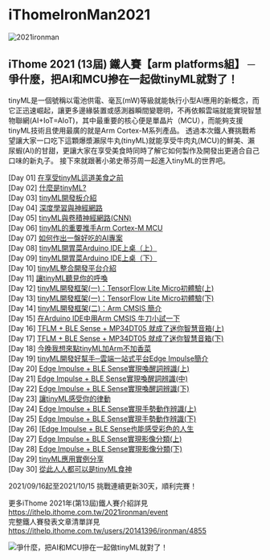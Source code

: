 # iThomeIronMan2021
![2021ironman](https://ithelp.ithome.com.tw/static/2021ironman/navbar/img/kv_logo.svg)
## iThome 2021 (13屆) 鐵人賽【arm platforms組】 ─ 爭什麼，把AI和MCU摻在一起做tinyML就對了！

tinyML是一個號稱以電池供電、毫瓦(mW)等級就能執行小型AI應用的新概念，而它正迅速崛起，讓更多邊緣裝置或感測器瞬間變聰明，不再依賴雲端就能實現智慧物聯網(AI+IoT=AIoT)，其中最重要的核心便是單晶片（MCU），而能夠支援tinyML技術且使用最廣的就是Arm Cortex-M系列產品。 透過本次鐵人賽挑戰希望讓大家一口吃下這顆爆漿瀨尿牛丸(tinyML)就能享受牛肉丸(MCU)的鮮美、瀨尿蝦(AI)的甘甜，更讓大家在享受美食時同時了解它如何製作及開發出更適合自己口味的新丸子。 接下來就跟著小弟史蒂芬周一起進入tinyML的世界吧。

[Day 01] [在享受tinyML這道美食之前](https://github.com/OmniXRI/iThomeIronMan2021/blob/main/Day01.md)  
[Day 02] [什麼是tinyML?](https://github.com/OmniXRI/iThomeIronMan2021/blob/main/Day02.md)  
[Day 03] [tinyML開發板介紹](https://github.com/OmniXRI/iThomeIronMan2021/blob/main/Day03.md)  
[Day 04] [深度學習與神經網路](https://github.com/OmniXRI/iThomeIronMan2021/blob/main/Day04.md)  
[Day 05] [tinyML與卷積神經網路(CNN)](https://github.com/OmniXRI/iThomeIronMan2021/blob/main/Day05.md)  
[Day 06] [tinyML的重要推手Arm Cortex-M MCU](https://github.com/OmniXRI/iThomeIronMan2021/blob/main/Day06.md)  
[Day 07] [如何作出一盤好吃的AI專案](https://github.com/OmniXRI/iThomeIronMan2021/blob/main/Day07.md)  
[Day 08] [tinyML開胃菜Arduino IDE上桌（上）](https://github.com/OmniXRI/iThomeIronMan2021/blob/main/Day08.md)  
[Day 09] [tinyML開胃菜Arduino IDE上桌（下）](https://github.com/OmniXRI/iThomeIronMan2021/blob/main/Day09.md)  
[Day 10] [tinyML整合開發平台介紹](https://github.com/OmniXRI/iThomeIronMan2021/blob/main/Day10.md)  
[Day 11] [讓tinyML聽見你的呼喚](https://github.com/OmniXRI/iThomeIronMan2021/blob/main/Day11.md)  
[Day 12] [tinyML開發框架(一)：TensorFlow Lite Micro初體驗(上)](https://github.com/OmniXRI/iThomeIronMan2021/blob/main/Day12.md)  
[Day 13] [tinyML開發框架(一)：TensorFlow Lite Micro初體驗(下)](https://github.com/OmniXRI/iThomeIronMan2021/blob/main/Day13.md)  
[Day 14] [tinyML開發框架(二)：Arm CMSIS 簡介](https://github.com/OmniXRI/iThomeIronMan2021/blob/main/Day14.md)  
[Day 15] [在Arduino IDE中用Arm CMSIS 牛刀小試一下](https://github.com/OmniXRI/iThomeIronMan2021/blob/main/Day15.md)  
[Day 16] [TFLM + BLE Sense + MP34DT05 就成了迷你智慧音箱(上)](https://github.com/OmniXRI/iThomeIronMan2021/blob/main/Day16.md)  
[Day 17] [TFLM + BLE Sense + MP34DT05 就成了迷你智慧音箱(下) ](https://github.com/OmniXRI/iThomeIronMan2021/blob/main/Day17.md)  
[Day 18] [今晚我想來點tinyML加Arm不加香菜](https://github.com/OmniXRI/iThomeIronMan2021/blob/main/Day18.md)  
[Day 19] [tinyML開發好幫手─雲端一站式平台Edge Impulse簡介](https://github.com/OmniXRI/iThomeIronMan2021/blob/main/Day19.md)  
[Day 20] [Edge Impulse + BLE Sense實現喚醒詞辨識(上)](https://github.com/OmniXRI/iThomeIronMan2021/blob/main/Day20.md)  
[Day 21] [Edge Impulse + BLE Sense實現喚醒詞辨識(中)](https://github.com/OmniXRI/iThomeIronMan2021/blob/main/Day21.md)  
[Day 22] [Edge Impulse + BLE Sense實現喚醒詞辨識(下)](https://github.com/OmniXRI/iThomeIronMan2021/blob/main/Day22.md)  
[Day 23] [讓tinyML感受你的律動](https://github.com/OmniXRI/iThomeIronMan2021/blob/main/Day23.md)  
[Day 24] [Edge Impulse + BLE Sense實現手勢動作辨識(上)](https://github.com/OmniXRI/iThomeIronMan2021/blob/main/Day24.md)  
[Day 25] [Edge Impulse + BLE Sense實現手勢動作辨識(下)](https://github.com/OmniXRI/iThomeIronMan2021/blob/main/Day25.md)  
[Day 26] [[Edge Impulse + BLE Sense也能感受彩色的人生](https://github.com/OmniXRI/iThomeIronMan2021/blob/main/Day26.md)  
[Day 27] [Edge Impulse + BLE Sense實現影像分類(上)](https://github.com/OmniXRI/iThomeIronMan2021/blob/main/Day27.md)  
[Day 28] [Edge Impulse + BLE Sense實現影像分類(下)](https://github.com/OmniXRI/iThomeIronMan2021/blob/main/Day28.md)  
[Day 29] [tinyML應用實例分享](https://github.com/OmniXRI/iThomeIronMan2021/blob/main/Day29.md)  
[Day 30] [從此人人都可以是tinyML食神](https://github.com/OmniXRI/iThomeIronMan2021/blob/main/Day30.md)  

2021/09/16起至2021/10/15 挑戰連續更新30天，順利完賽！ 

更多iThome 2021年(第13屆)鐵人賽介紹詳見 https://ithelp.ithome.com.tw/2021ironman/event  
完整鐵人賽發表文章清單詳見 https://ithelp.ithome.com.tw/users/20141396/ironman/4855  

![爭什麼，把AI和MCU摻在一起做tinyML就對了！](https://1.bp.blogspot.com/-Sp0Hk26cDfk/YWcoiO3wmUI/AAAAAAAAE7U/JPSu0v4FiV4dr4xaLvE--jMM-YG50WbKQCLcBGAsYHQ/s1654/iThome_Day_30_Fig_01.jpg)
